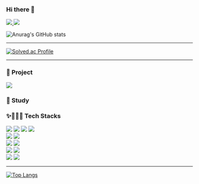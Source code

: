 ### Hi there 👋

<div>
<!-- HITS로 방문자 수 -->
<a href="https://github.com/wlgns5510/">
  <img src="https://hits.seeyoufarm.com/api/count/incr/badge.svg?url=https%3A%2F%2Fgithub.com%2Fjoyunju&count_bg=%233D89C8&title_bg=%23555555&icon=&icon_color=%23E7E7E7&title=hits&edge_flat=false"/>
</a>
<img src="https://img.shields.io/github/followers/wlgns5510?style=social"/>
</div>

![Anurag's GitHub stats](https://github-readme-stats.vercel.app/api?username=wlgns5510&show_icons=true&theme=flag-india)

<hr>

[![Solved.ac Profile](http://mazassumnida.wtf/api/v2/generate_badge?boj=wlgns5510)](https://solved.ac/wlgns5510/)


<hr>




<div align=left>
  <h3>📍 Project </h3>
  <a href="https://github.com/wlgns5510/spotmate">
    <img src="https://img.shields.io/badge/SPOTMATE-4454A1?style=for-the-badge&logo=SPOTMATE&logoColor=white"/>
  </a>
</div>

<div align=left>
  <h3>📍 Study </h3>
  <!--
  <a href="https://github.com/wlgns5510">
    <img src="https://img.shields.io/badge/zooland-EC5990?style=for-the-badge&logo=zooland&logoColor=white"/>
  </a>
  <a href="https://github.com/wlgns5510">
    <img src="https://img.shields.io/badge/Filmlab-F16728?style=for-the-badge&logo=Filmlab&logoColor=white"/>
  </a>
  -->
</div>

<div align=left>
  <h3>✨👩🏻‍💻 Tech Stacks </h3>
  <!-- 
  <img src="https://img.shields.io/badge/아이콘의 내용-배경색?style=flat&logo=로고이름&logoColor=white"/>
  <img src="https://img.shields.io/badge/React-61DAFB?style=flat-square&logo=React&logoColor=white"/>
   -->
   <!-- Front -->
  <img src="https://img.shields.io/badge/HTML5-E34F26?style=for-the-badge&logo=HTML5&logoColor=white"/>
  <img src="https://img.shields.io/badge/CSS3-1572B6?style=for-the-badge&logo=CSS3&logoColor=white"/>
  <img src="https://img.shields.io/badge/JavaScript-F7DF1E?style=for-the-badge&logo=JavaScript&logoColor=white"/>
  <img src="https://img.shields.io/badge/jQuery-0769AD?style=for-the-badge&logo=jQuery&logoColor=white"/>
  <br>
   <!-- Back -->
  <img src="https://img.shields.io/badge/Java-007396?style=for-the-badge&logo=Java&logoColor=white"> 
  
  
  <!-- data -->
  <img src="https://img.shields.io/badge/Oracle-F80000?style=for-the-badge&logo=Oracle&logoColor=white"/>
  <br>
  <!-- 프레임워크 -->
  <img src="https://img.shields.io/badge/Spring-6DB33F?style=for-the-badge&logo=Spring&logoColor=white"/>
  
  <img src="https://img.shields.io/badge/bootstrap-7952B3?style=for-the-badge&logo=bootstrap&logoColor=white">
 
  
  <br>
  <!-- 서버 -->
  <img src="https://img.shields.io/badge/apache tomcat-F8DC75?style=for-the-badge&logo=apachetomcat&logoColor=white">
  
  <!-- tool -->
  <img src="https://img.shields.io/badge/Eclipse IDE-2C2255?style=for-the-badge&logo=Eclipse IDE&logoColor=white"/>
  
   <br>
   <!-- 협업 -->
  <img src="https://img.shields.io/badge/GitHub-181717?style=for-the-badge&logo=GitHub&logoColor=white"/>

  <img src="https://img.shields.io/badge/Notion-000000?style=for-the-badge&logo=Notion&logoColor=white"/>
  <br>
  
  
</div>

<hr>

[![Top Langs](https://github-readme-stats.vercel.app/api/top-langs/?username=wlgns5510&layout=compact)](https://github.com/wlgns5510/github-readme-stats)
